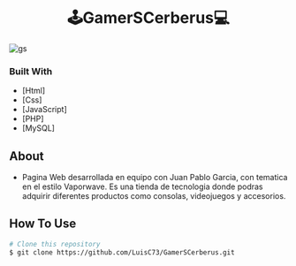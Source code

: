 
<h1 align="center">🕹GamerSCerberus💻</h1>

![gs](https://user-images.githubusercontent.com/80079884/179329953-b3529b60-5eef-4892-a5bc-fe8cd2941042.jpg)

### Built With

- [Html]
- [Css]
- [JavaScript]
- [PHP]
- [MySQL]

## About

- Pagina Web desarrollada en equipo con Juan Pablo Garcia, con tematica en el estilo Vaporwave. Es una tienda de tecnologia donde podras adquirir diferentes 
productos como consolas, videojuegos y accesorios.

## How To Use

```bash
# Clone this repository
$ git clone https://github.com/LuisC73/GamerSCerberus.git

```
